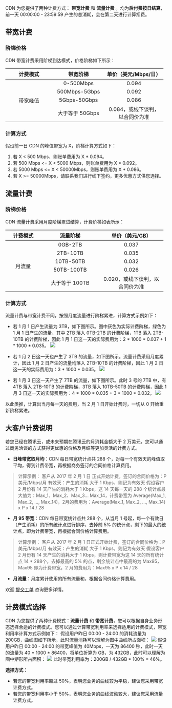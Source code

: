 CDN 为您提供了两种计费方式： **带宽计费** 和 **流量计费** 。均为**后付费按日结算**，前一天 00:00:00 - 23:59:59 产生的总消耗，会在第二天进行计算扣费。

## 带宽计费
### 阶梯价格
CDN 带宽计费采用阶梯到达模式，价格阶梯如下所示：
<table  style="width:494px">
	<thead>
		<tr>
			<th scope="col" style="width: 145px;">计费模式</th>
			<th scope="col" style="width: 154px;">带宽阶梯</th>
			<th scope="col" style="width: 180px;">单价（美元/Mbps/日）</th>
		</tr>
	</thead>
	<tbody>
		<tr>
			<td colspan="1" rowspan="4" style="text-align: center; width: 145px;">带宽峰值</td>
			<td style="text-align: center; width: 154px;">0-500Mbps</td>
			<td style="text-align: center; width: 180px;">0.094</td>
		</tr>
		<tr>
			<td style="text-align: center; width: 154px;">500Mbps-5Gbps</td>
			<td style="text-align: center; width: 180px;">0.092</td>
		</tr>
		<tr>
			<td style="text-align: center; width: 154px;">5Gbps-50Gbps</td>
			<td style="text-align: center; width: 180px;">0.086</td>
		</tr>
		<tr>
			<td style="text-align: center; width: 154px;">大于等于 50Gbps</td>
			<td style="text-align: center; width: 180px;">0.084，或线下谈判，以合同价为准</td>
		</tr>
	</tbody>
</table>


### 计算方式
假设前一日 CDN 的峰值带宽为 X，阶梯计算方式如下：
1. 若 X < 500 Mbps，则账单费用为 X \* 0.094。
2. 若 500 Mbps <= X < 5000 Mbps，则账单费用为 X \* 0.092。
3. 若 5000 Mbps <= X < 50000Mbps，则账单费用为 X \* 0.086。
4. 若 X >= 50000Mbps，请联系我们进行线下签约，更多优惠方式供您选择。



## 流量计费
### 阶梯价格
CDN 流量计费采用月度阶梯累进结算，计费阶梯如表所示：
<table  style="width:494px">
	<thead>
		<tr>
			<th scope="col" style="width:98px">计费模式</th>
			<th scope="col" style="width: 170px;">流量阶梯</th>
			<th scope="col" style="width: 189px;">单价（美元/GB）</th>
		</tr>
	</thead>
	<tbody>
		<tr>
			<td colspan="1" rowspan="5" style="text-align:center; width:98px">月流量</td>
			<td style="text-align: center; width: 170px;">0GB-2TB</td>
			<td style="text-align: center; width: 189px;">0.037</td>
		</tr>
		<tr>
			<td style="text-align: center; width: 170px;">2TB-10TB</td>
			<td style="text-align: center; width: 189px;">0.035</td>
		</tr>
		<tr>
			<td style="text-align: center; width: 170px;">10TB-50TB</td>
			<td style="text-align: center; width: 189px;">0.032</td>
		</tr>
		<tr>
			<td style="text-align: center; width: 170px;">50TB-100TB</td>
			<td style="text-align: center; width: 189px;">0.026</td>
		</tr>
		<tr>
			<td style="text-align: center; width: 170px;">大于等于 100TB</td>
			<td style="text-align: center; width: 189px;">0.020，或线下谈判，以合同价为准</td>
		</tr>
	</tbody>
</table>


### 计算方式
流量计费与带宽计费不同，按照月度流量进行阶梯累进，计算方式示例如下：
+ 若 1 月 1 日产生流量为 3TB，如下图所示。图中灰色为实际计费阶梯，绿色为 1 月 1 日产生的流量，其中 2TB 落入 0TB-2TB 的计费阶梯，1TB 落入 2TB-10TB 的计费阶梯，因此 1 月 1 日这一天的实际费用为：2 \* 1000 \* 0.037 + 1 \* 1000 \* 0.035。
  ![](https://mc.qcloudimg.com/static/img/bfdae242f6cca57421a65e46a96b0c67/image.png)

+ 若 1 月 2 日这一天也产生了 3TB 的流量，如下图所示。流量计费采用月度累计，因此 1 月 2 日产生的流量均落入 2TB-10TB 的计费阶梯，因此 1 月 2 日这一天的实际费用为：3 \* 1000 \* 0.035。
  ![](https://mc.qcloudimg.com/static/img/f62d1056c1c2cab249cec62ad6e74ddc/image.png)

+ 若 1 月 3 日这一天产生了 7TB 的流量，如下图所示。此时 3 号的 7TB 中，有 4TB 落入 2TB-10TB 的计费阶梯，3TB 落入 10TB-50TB 的计费阶梯，因此 1 月 3 日这一天的实际费用为：4 \* 1000 \* 0.035 + 3 \* 1000 \* 0.032。
  ![](https://mc.qcloudimg.com/static/img/954e2d483e31afd411f9a91ebd7f66c8/image.png)

以此类推，计算出当月每一天的费用，当 2 月 1 日开始计费时，一切从 0 开始重新阶梯累进。

## 大客户计费说明
若您已经在腾讯云，或未来预期在腾讯云的月消耗金额大于 2 万美元，您可以通过商务洽谈的方式获得更优惠的价格及月结等更加灵活的计费方式。

+ **日峰带宽取月均**：CDN 每日带宽统计点共 288 个，对每一个有效天的峰值取平均，得到计费带宽，再根据商务签订的合同价格计算费用。
> 计算示例：
> 客户从 2017 年 2 月 1 日 正式开始计费，签订的合同价格为：P 美元/Mbps/月
> 有效天：产生的消耗 大于 1 Kbps，则记为有效天
> 假设客户 2 月份有 14 天产生的消耗大于 1 Kbps，这 14 天每一天的 288 个统计点最大值为：Max_1、Max_2、Max_3... Max_14，计费带宽为 Average(Max_1, Max_2, ..., Max_14)，2月的费用为：Average(Max_1, Max_2, ..., Max_14)  x  P  x  14 / 28

+ **月 95 带宽**：CDN 每日带宽统计点共 288 个，从当月 1 号起，每一个有效日（产生消耗）的所有统计点进行排序，去掉前 5% 的统计点，剩下的最大的统计点，即为计费带宽，再根据合同价格计算费用。
> 计算示例：
> 客户从 2017 年 2 月 1 日正式开始计费，签订的合同价格为：P 美元/Mbps/月
> 有效天：产生的消耗 大于  1 Kbps，则记为有效天
> 假设客户 2 月份有 14 天产生的消耗大于 1 Kbps，则计费带宽为这 14 天的所有统计点 14 \* 288个，去掉最高的 5% 的点，剩余统计点中最高的为 Max95，Max95 即为计费带宽，2 月的费用为：Max95 x P x 14 / 28

+ **月流量**：月度累计使用的所有流量和，根据合同价格计算费用。

欢迎 [提交工单](https://console.cloud.tencent.com/workorder/category/create?level1_id=83&level2_id=85&level1_name=%E5%AD%98%E5%82%A8%E4%B8%8ECDN&level2_name=%E5%86%85%E5%AE%B9%E5%88%86%E5%8F%91%E7%BD%91%E7%BB%9C%20%20CDN) 咨询更多详情。

## 计费模式选择
CDN 为您提供了两种计费模式：**流量计费** 和 **带宽计费**，您可以根据自身业务形态选择合适的计费模式。您可以通过计算带宽利用率来选择适用的计费模式，带宽利用率计算方式示例如下：
假设用户昨日 00:00 - 24:00 的消耗流量为 200GB，曲线图如下所示，此时流量消耗可以理解为图中曲线所占面积：
![](https://mc.qcloudimg.com/static/img/3ecfe86a031782ebeaf0b1f7595cc69f/image.png)
假设用户昨日 00:00 - 24:00 的带宽峰值为 40Mbps，一天为 86400 秒，此时一天的流量为 40 \* 1000 \* 86400，将单位折算为 GB，为 432GB，此时可以理解为图中矩形所占面积：
![](https://mc.qcloudimg.com/static/img/b80d043b6e7f461d62fd2d87abf67005/image.png)
此时带宽利用率为：200GB / 432GB * 100% = 46%。

**选择方式：**
+ 若您的带宽利用率超过 50%，表明您业务的曲线较为平稳，建议您采用带宽计费方式。
+ 若您的带宽利用率小于 50%，表明您业务的曲线波动较大，建议您采用流量计费方式。
